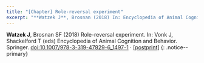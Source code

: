 ```yaml
---
title: "[Chapter] Role-reversal experiment"
excerpt: "**Watzek J**, Brosnan (2018) In: Encyclopedia of Animal Cognition and Behavior"
---
```


**Watzek J**, Brosnan SF (2018) Role-reversal experiment. In: Vonk J, Shackelford T (eds) Encyclopedia of Animal Cognition and Behavior. Springer. [doi:10.1007/978-3-319-47829-6_1497-1](http://doi.org/10.1007/978-3-319-47829-6_1497-1) &middot; [[postprint]](/pdfs/Watzek_Brosnan_2018_EACB_Postprint.pdf)
{: .notice--primary}


